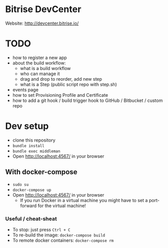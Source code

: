 Bitrise DevCenter
==================

Website: http://devcenter.bitrise.io/


# TODO

* how to register a new app
* about the build workflow:
  * what is a build workflow
  * who can manage it
  * drag and drop to reorder, add new step
  * what is a Step (public script repo with step.sh)
* events page
* how to set Provisioning Profile and Certificate
* how to add a git hook / build trigger hook to GitHub / Bitbucket / custom repo


# Dev setup

* clone this repository
* `bundle install`
* `bundle exec middleman`
* Open [http://localhost:4567/](http://localhost:4567/) in your browser


## With docker-compose

* `sudo su`
* `docker-compose up`
* Open [http://localhost:4567/](http://localhost:4567/) in your browser
    * If you run Docker in a virtual machine you might have to set a port-forward for the virtual machine!


### Useful / cheat-sheat

* To stop: just press `Ctrl + C`
* To re-build the image: `docker-compose build`
* To remote docker containers: `docker-compose rm`
